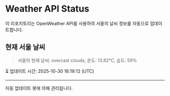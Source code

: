 
# Weather API Status

이 리포지토리는 OpenWeather API를 사용하여 서울의 날씨 정보를 자동으로 업데이트합니다.

## 현재 서울 날씨
> 서울의 현재 날씨: overcast clouds, 온도: 13.82°C, 습도: 59%

⏳ 업데이트 시간: 2025-10-30 16:19:12 (UTC)

---
자동 업데이트 봇에 의해 관리됩니다.
